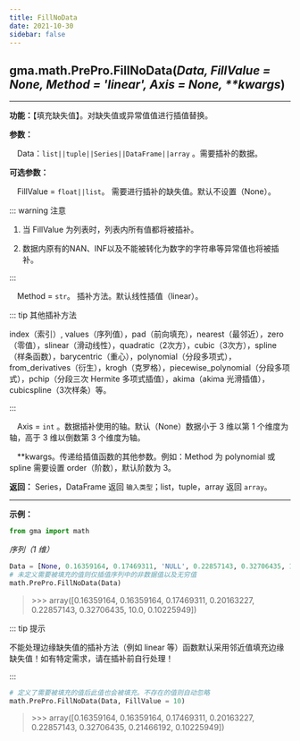 ```yaml
---
title: FillNoData
date: 2021-10-30
sidebar: false
---
```


## gma.math.PrePro.**FillNoData**(*Data, FillValue = None, Method = 'linear', Axis = None, \*\*kwargs*)

---

**功能：**【填充缺失值】。对缺失值或异常值值进行插值替换。

**参数：**

&emsp;Data：`list||tuple||Series||DataFrame||array` 。需要插补的数据。

**可选参数：**

&emsp;FillValue = `float||list`。 需要进行插补的缺失值。默认不设置（None）。

::: warning 注意

1. 当 FillValue 为列表时，列表内所有值都将被插补。

2. 数据内原有的NAN、INF以及不能被转化为数字的字符串等异常值也将被插补。

:::

&emsp;Method = `str`。 插补方法。默认线性插值（linear）。

::: tip 其他插补方法

 index（索引）, values（序列值），pad（前向填充），nearest（最邻近），zero（零值），slinear（滑动线性），quadratic（2次方），cubic（3次方），spline（样条函数），barycentric（重心），polynomial（分段多项式），from_derivatives（衍生），krogh（克罗格），piecewise_polynomial（分段多项式），pchip（分段三次 Hermite 多项式插值），akima（akima 光滑插值），cubicspline（3次样条）等。

:::

&emsp;Axis = `int` <Badge text="1.0.8"/> 。数据插补使用的轴。默认（None）数据小于 3 维以第 1 个维度为轴，高于 3 维以倒数第 3 个维度为轴。

&emsp;**kwargs。传递给插值函数的其他参数。例如：Method 为 polynomial 或 spline 需要设置 order（阶数），默认阶数为 3。

**返回：** Series，DataFrame 返回 `输入类型`；list，tuple，array 返回 `array`。

---

**示例：**
```python
from gma import math
```

*序列（1 维）*

```python
Data = [None, 0.16359164, 0.17469311, 'NULL', 0.22857143, 0.32706435, 10, 0.10225949]
# 未定义需要被填充的值则仅插值序列中的非数据值以及无穷值
math.PrePro.FillNoData(Data)
```
> \>>> array([0.16359164, 0.16359164, 0.17469311, 0.20163227, 0.22857143, 0.32706435, 10.0, 0.10225949])

::: tip 提示

不能处理边缘缺失值的插补方法（例如 linear 等）函数默认采用邻近值填充边缘缺失值！如有特定需求，请在插补前自行处理！

:::

```python
# 定义了需要被填充的值后此值也会被填充。不存在的值则自动忽略
math.PrePro.FillNoData(Data, FillValue = 10)
```

> \>>> array([0.16359164, 0.16359164, 0.17469311, 0.20163227, 0.22857143, 0.32706435, 0.21466192, 0.10225949])
